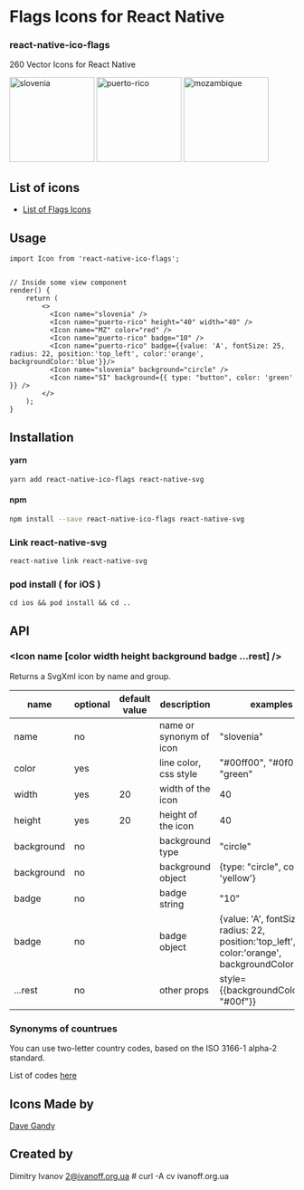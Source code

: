 # Flags Icons for React Native

### react-native-ico-flags

260 Vector Icons for React Native

<img src="./static/slovenia.png" alt="slovenia" width="150" height="150"> <img src="./static/puerto-rico.png" alt="puerto-rico" width="150" height="150"> <img src="./static/mozambique.png" alt="mozambique" width="150" height="150">

## List of icons

- [List of Flags Icons](http://ico.simpleness.org/pack/flags)

## Usage

```
import Icon from 'react-native-ico-flags';


// Inside some view component
render() {
    return (
        <>
          <Icon name="slovenia" />
          <Icon name="puerto-rico" height="40" width="40" />
          <Icon name="MZ" color="red" />
          <Icon name="puerto-rico" badge="10" />
          <Icon name="puerto-rico" badge={{value: 'A', fontSize: 25, radius: 22, position:'top_left', color:'orange', backgroundColor:'blue'}}/>
          <Icon name="slovenia" background="circle" />
          <Icon name="SI" background={{ type: "button", color: 'green' }} />
        </>
    );
}

```

## Installation

#### yarn

```bash
yarn add react-native-ico-flags react-native-svg
```

#### npm

```bash
npm install --save react-native-ico-flags react-native-svg
```

### Link react-native-svg

```bash
react-native link react-native-svg
```

### pod install ( for iOS )

```
cd ios && pod install && cd ..
```

## API

### <Icon name [color width height background badge ...rest] />

Returns a SvgXml icon by name and group.

 name | optional | default value | description | examples
------|----------|---------------|-------------|---------
name | no |  | name or synonym of icon | "slovenia"
color | yes | | line color, css style | "#00ff00", "#0f0", "green"
width | yes | 20 | width of the icon | 40
height | yes | 20 | height of the icon | 40
background | no | | background type | "circle"
background | no | | background object | {type: "circle", color: 'yellow'}
badge | no | | badge string | "10"
badge | no | | badge object | {value: 'A', fontSize: 25, radius: 22, position:'top_left', color:'orange', backgroundColor:'blue'}
...rest | no | | other props | style={{backgroundColor: "#00f"}}

### Synonyms of countrues

You can use two-letter country codes, based on the ISO 3166-1 alpha-2 standard.

List of codes [here](./src/synonyms)

## Icons Made by

[Dave Gandy](https://www.flaticon.com/authors/dave-gandy)

## Created by

Dimitry Ivanov <2@ivanoff.org.ua> # curl -A cv ivanoff.org.ua
